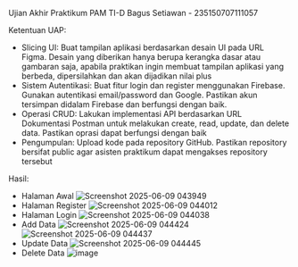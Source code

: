 Ujian Akhir Praktikum PAM TI-D
Bagus Setiawan - 235150707111057

Ketentuan UAP:
- Slicing UI: Buat tampilan aplikasi berdasarkan desain UI pada URL Figma. Desain yang diberikan hanya berupa kerangka dasar atau gambaran saja, apabila praktikan ingin membuat tampilan aplikasi yang berbeda, dipersilahkan dan akan dijadikan nilai plus
- Sistem Autentikasi: Buat fitur login dan register menggunakan Firebase. Gunakan autentikasi email/password dan Google. Pastikan akun tersimpan didalam Firebase dan berfungsi dengan baik.
- Operasi CRUD: Lakukan implementasi API berdasarkan URL Dokumentasi Postman untuk melakukan create, read, update, dan delete data. Pastikan oprasi dapat berfungsi dengan baik
- Pengumpulan: Upload kode pada repository GitHub. Pastikan repository bersifat public agar asisten praktikum dapat mengakses repository tersebut

Hasil:
- Halaman Awal
![Screenshot 2025-06-09 043949](https://github.com/user-attachments/assets/0da2ff62-5ca0-45bc-b28a-5cff41559c62)
- Halaman Register
![Screenshot 2025-06-09 044012](https://github.com/user-attachments/assets/432dba1d-a2eb-4aea-a3dc-a8b695ca6255)
- Halaman Login
![Screenshot 2025-06-09 044038](https://github.com/user-attachments/assets/67d4a4c7-bfab-42ec-8068-aef84dcaa626)
- Add Data
![Screenshot 2025-06-09 044424](https://github.com/user-attachments/assets/c7c925e1-bfe2-4bca-97af-7607c3b33418)
![Screenshot 2025-06-09 044437](https://github.com/user-attachments/assets/ee0945d9-0a65-4396-8e62-247356c6d369)
- Update Data
![Screenshot 2025-06-09 044445](https://github.com/user-attachments/assets/bf09d7f3-c564-4cb2-b8ae-38ab38fb6ac6)
- Delete Data
![image](https://github.com/user-attachments/assets/7573bfda-2ccf-47b6-b196-74d7e95b1092)

